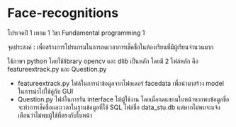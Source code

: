 # Face-recognitions
โปรเจคปี 1 เทอม 1 วิชา Fundamental programming 1

จุดประสงค์ : เพื่อสร้างการโปรแกรมในการลดเวลาการเช็คชื่อในห้องเรียนที่มีผู้เรียนจำนวนมาก

ใช้ภาษา python โดยใช้library opencv และ dlib เป็นหลัก โดยมี 2 ไฟล์หลัก คือ featureextrack.py และ Question.py
- featureextrack.py
  ไฟล์ในการนำข้อมูลจากโฟลเดอร์ facedata เพื่อนำมาสร้าง model ในการนำไปใช้คู่กับ GUI
- Question.py 
  ไฟล์ในการรัน interface ให้ผู้ใช้งาน โดยเมื่อกดแสกนใบหน้าหากพบข้อมูลชื่อจะทำการเช็คชื่อและเวลาในฐานข้อมูลที่ใช้ SQL ไฟล์ชื่อ data_stu.db
  แต่หากไม่พบจะแจ้งเตือนว่าไม่พบผู้ใช้ที่ตรงกับใบหน้า

